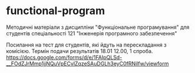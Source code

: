 # functional-program
Методичні матеріали з дисципліни "Функціональне програмування" для студентів спеціальності 121 "Інженерія програмного забезпечення"

 Посилання на тест для студентів, які йдуть на перескладання з комісією. Термін подачи результатів 18.01 12.00, 1 спроба.
https://docs.google.com/forms/d/e/1FAIpQLSd-__FOdZJrMmp1jjNQuVpECvlZqzeSAuDGLh3eyC0fRNilfw/viewform
